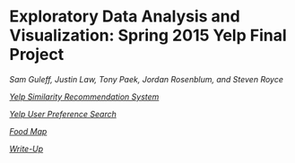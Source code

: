 # Exploratory Data Analysis and Visualization: Spring 2015 Yelp Final Project

*Sam Guleff, Justin Law, Tony Paek, Jordan Rosenblum, and Steven Royce*

*[Yelp Similarity Recommendation System](http://jmrosen155.shinyapps.io/YelpRecommendationSystemFinal)*

*[Yelp User Preference Search](http://run.plnkr.co/plunks/jRIGKXMZLDn5xrMJgqTl/)*

*[Food Map](http://www.samgshare.com/edav/FoodMap/foodMap.html)*

*[Write-Up](https://cdn.rawgit.com/CUDSY/Yelp/master/Write-Up/EDAV:%20Exploring%20the%20Yelp%20Dataset.html)*

